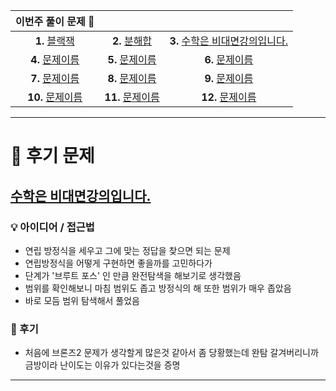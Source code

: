 |    이번주 풀이 문제 🧩    |                    |                            |
|:------------------:|:------------------:|:--------------------------:|
| **1.** [블랙잭](https://www.acmicpc.net/problem/2798)  |  **2.** [분해합](https://www.acmicpc.net/problem/2231)  | **3.** [수학은 비대면강의입니다.](https://www.acmicpc.net/problem/19532) |
| **4.** [문제이름](링크)  | **5.** [문제이름](링크)  |     **6.** [문제이름](링크)      |
| **7.** [문제이름](링크)  | **8.** [문제이름](링크)  |     **9.** [문제이름](링크)      |
| **10.** [문제이름](링크) | **11.** [문제이름](링크) |     **12.** [문제이름](링크)     |

---

# 🧩 후기 문제

## [수학은 비대면강의입니다.](https://www.acmicpc.net/problem/19532)

### 💡 아이디어 / 접근법
- 연립 방정식을 세우고 그에 맞는 정답을 찾으면 되는 문제
- 연립방정식을 어떻게 구현하면 좋을까를 고민하다가
- 단계가 '브루트 포스' 인 만큼 완전탐색을 해보기로 생각했음
- 범위를 확인해보니 마침 범위도 좁고 방정식의 해 또한 범위가 매우 좁았음
- 바로 모듬 범위 탐색해서 풀었음

### 🤔 후기
- 처음에 브론즈2 문제가 생각할게 많은것 같아서 좀 당황했는데 완탐 갈겨버리니까
금방이라 난이도는 이유가 있다는것을 증명

---
